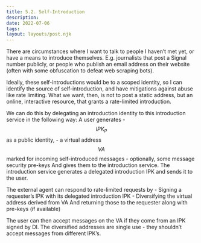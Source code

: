 ```yaml
---
title: 5.2. Self-Introduction
description: 
date: 2022-07-06
tags:
layout: layouts/post.njk
---
```

There are circumstances where I want to talk to people I haven’t met yet, or have a means to introduce themselves. E.g. journalists that post a Signal number publicly, or people who publish an email address on their website (often with some obfuscation to defeat web scraping bots).

Ideally, these self-introductions would be to a scoped identity, so I can identify the source of self-introduction, and have mitigations against abuse like rate limiting. What we want, then, is not to post a static address, but an online, interactive resource, that grants a rate-limited introduction.

We can do this by delegating an introduction identity to this introduction service in the following way:
A user generates
	- $$IPK_P$$ as a public identity,
	- a virtual address $$VA$$ marked for incoming self-introduced messages
	- optionally, some message security pre-keys
And gives them to the introduction service. The introduction service generates a delegated introduction IPK and sends it to the user.

The external agent can respond to rate-limited requests by
	- Signing a requester’s IPK with its delegated introduction IPK
	- Diversifying the virtual address derived from VA
And returning those to the requester along with pre-keys (if available)

The user can then accept messages on the VA if they come from an IPK signed by DI. The diversified addresses are single use - they shouldn’t accept messages from different IPK’s.
